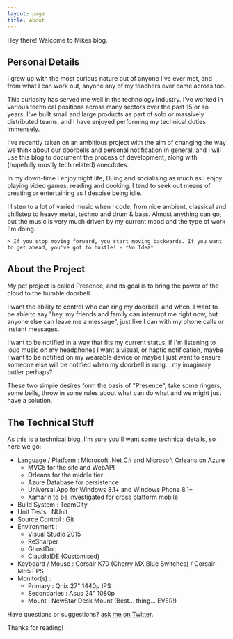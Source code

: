 ```yaml
---
layout: page
title: About
---
```


<p class="message">
  Hey there! Welcome to Mikes blog.
</p>

## Personal Details

  I grew up with the most curious nature out of anyone I've ever met, and from what I can work out, anyone any of my teachers ever came across too.
  
  This curiosity has served me well in the technology industry. I've worked in various technical positions across many sectors over the past 15 or so years. I've built small and large products as part of solo or massively distributed teams, and I have enjoyed performing my technical duties immensely.   

  I've recently taken on an ambitious project with the aim of changing the way we think about our doorbells and personal notification in general, and I will use this blog to document the process of development, along with (hopefully mostly tech related) anecdotes.  
  
  In my down-time I enjoy night life, DJing and socialising as much as I enjoy playing video games, reading and cooking. I tend to seek out means of creating or entertaining as I despise being idle.
  
  I listen to a lot of varied music when I code, from nice ambient, classical and chillstep to heavy metal, techno and drum & bass. Almost anything can go, but the music is very much driven by my current mood and the type of work I'm doing.
  
  ```
  > If you stop moving forward, you start moving backwards. If you want to get ahead, you've got to hustle! - *No Idea*
  ```

## About the Project

  My pet project is called Presence, and its goal is to bring the power of the cloud to the humble doorbell.
  
  I want the ability to control who can ring my doorbell, and when. I want to be able to say "hey, my friends and family can interrupt me right now, but anyone else can leave me a message", just like I can with my phone calls or instant messages.
  
  I want to be notified in a way that fits my current status, if I'm listening to loud music on my headphones I want a visual, or haptic notification, maybe I want to be notified on my wearable device or maybe I just want to ensure someone else will be notified when my doorbell is rung... my imaginary butler perhaps?
  
  These two simple desires form the basis of "Presence", take some ringers, some bells, throw in some rules about what can do what and we might just have a solution.

## The Technical Stuff

  As this is a technical blog, I'm sure you'll want some technical details, so here we go:
  
  - Language / Platform : Microsoft .Net C# and Microsoft Orleans on Azure
    - MVC5 for the site and WebAPI
    - Orleans for the middle tier
    - Azure Database for persistence
    - Universal App for Windows 8.1+ and Windows Phone 8.1+
    - Xamarin to be investigated for cross platform mobile
  - Build System : TeamCity
  - Unit Tests : NUnit  
  - Source Control : Git
  - Environment : 
    - Visual Studio 2015
    - ReSharper
    - GhostDoc
    - ClaudiaIDE (Customised)
  - Keyboard / Mouse : Corsair K70 (Cherry MX Blue Switches) / Corsair M65 FPS
  - Monitor(s) :
    - Primary : Qnix 27" 1440p IPS
    - Secondaries : Asus 24" 1080p 
    - Mount : NewStar Desk Mount (Best... thing... EVER!)
    
  
  
  

Have questions or suggestions? [ask me on Twitter](https://twitter.com/MikeDoesCode).

Thanks for reading!
